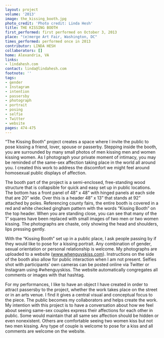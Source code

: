 ```yaml
---
layout: project
volume: '2013'
image: the_kissing_booth.jpg
photo_credit: 'Photo credit: Linda Hesh'
title: THE KISSING BOOTH
first_performed: first performed on October 3, 2013
place: "(e)merge Art Fair, Washington, DC"
times_performed: performed once in 2013
contributor: LINDA HESH
collaborators: []
home: Alexandria, VA
links:
- lindahesh.com
contact: linda@lindahesh.com
footnote: ''
tags:
- gender
- Instagram
- intention
- passersby
- photograph
- portrait
- posing
- selfie
- Twitter
- website
pages: 474-475
---
```


“The Kissing Booth” project creates a space where I invite the public to pose kissing a friend, lover, spouse or passerby. Stepping inside the booth, you are surrounded by many small photos of men kissing men and women kissing women. As I photograph your private moment of intimacy, you may be reminded of the same-sex affection taking place in the world all around you. I created this work to address the discomfort we might feel around homosexual public displays of affection.

The booth part of the project is a semi-enclosed, free-standing wood structure that is collapsible for quick and easy set up in public locations. The bottom has a front panel of 48” x 48” with hinged panels at each side that are 20” wide. Over this is a header 48” x 13” that stands at 92” attached by poles. Referencing county fairs, the entire booth is covered in a red and white checked gingham pattern with the words “Kissing Booth” on the top header. When you are standing close, you can see that many of the 1” squares have been replaced with small images of two men or two women kissing. The photographs are chaste, only showing the head and shoulders, lips pressing gently.

With the “Kissing Booth” set up in a public place, I ask people passing by if they would like to pose for a kissing portrait. Any combination of gender, sexual orientation or personal relationship is welcome. My photographs are uploaded to a website (www.whenguyskiss.com). Instructions on the side of the booth also allow for public interaction when I am not present. Selfies shot with participants’ own cameras can be posted online via Twitter or Instagram using #whenguyskiss. The website automatically congregates all comments or images with that hashtag.

For my performances, I like to have an object I have created in order to attract passersby to the project, whether the work takes place on the street or in an arts venue. I find it gives a central visual and conceptual focus to the piece. The public becomes my collaborators and helps create the work. My intention with this project is to have a conversation about how we feel about seeing same-sex couples express their affections for each other in public. Some would maintain that all same sex affection should be hidden or even nonexistent. Others are comfortable seeing two women kiss but not two men kissing. Any type of couple is welcome to pose for a kiss and all comments are welcome on the website.
